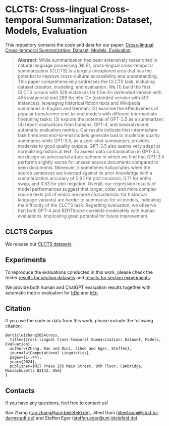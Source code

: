 # CLCTS:  Cross-lingual Cross-temporal Summarization: Dataset, Models, Evaluation
This repository contains the code and data for our paper: [Cross-lingual Cross-temporal Summarization:
Dataset, Models, Evaluation](https://arxiv.org/abs/2306.12916).

> **Abstract**: 
> While summarization has been extensively researched in natural language processing (NLP), cross-lingual cross-temporal summarization (CLCTS) is a largely unexplored area that has the potential to improve cross-cultural accessibility and understanding. This paper comprehensively addresses the CLCTS task, including dataset creation, modeling, and evaluation. We (1) build the first CLCTS corpus with 328 instances for hDe-En (extended version with 455 instances) and 289 for hEn-De (extended version with 501 instances), leveraging historical fiction texts and Wikipedia summaries in English and German; (2) examine the effectiveness of popular transformer end-to-end models with different intermediate finetuning tasks; (3) explore the potential of GPT-3.5 as a summarizer; (4) report evaluations from humans, GPT-4, and several recent automatic evaluation metrics. Our results indicate that intermediate task finetuned end-to-end models generate bad to moderate quality summaries while GPT-3.5, as a zero-shot summarizer, provides moderate to good quality outputs. GPT-3.5 also seems very adept at normalizing historical text. To assess data contamination in GPT-3.5, we design an adversarial attack scheme in which we find that GPT-3.5 performs slightly worse for unseen source documents compared to seen documents. Moreover, it sometimes hallucinates when the source sentences are inverted against its prior knowledge with a summarization accuracy of 0.67 for plot omission, 0.71 for entity swap, and 0.53 for plot negation. Overall, our regression results of model performances suggest that longer, older, and more complex source texts (all of which are more characteristic for historical language variants) are harder to summarize for all models, indicating the difficulty of the CLCTS task. Regarding evaluation, we observe that both GPT-4 and BERTScore correlate moderately with human evaluations, implicating great potential for future improvement.

## CLCTS Corpus

We release our [CLCTS datasets](dataset/CLCTS_corpus). 

## Experiments
To reproduce the evaluations conducted in this work, please check the folder [results for section datasets](results/section_datasets) and [results for section experiments](results/section_experiments).

We provide both human and ChatGPT evaluation results together with automatic metric evaluation for [hDe](results/section_experiments/hDe) and [hEn](results/section_experiments/hEn). 

## Citation
If you use the code or data from this work, please include the following citation:
```
@article{zhang2024cross,
  title={Cross-lingual Cross-temporal Summarization: Dataset, Models, Evaluation},
  author={Zhang, Ran and Ouni, Jihed and Eger, Steffen},
  journal={Computational Linguistics},
  pages={1--44},
  year={2024},
  publisher={MIT Press 255 Main Street, 9th Floor, Cambridge, Massachusetts 02142, USA}
}
```

## Contacts
If you have any questions, feel free to contact us!

Ran Zhang ([ran.zhang@uni-bielefeld.de](mailto:ran.zhang@uni-mannheim.de)), Jihed Ouni ([jihed.ouni@stud.tu-darmstadt.de](mailto:jihed.ouni@stud.tu-darmstadt.de)) and Steffen Eger ([steffen.eger@uni-bielefeld.de](mailto:steffen.eger@uni-mannheim.de))

